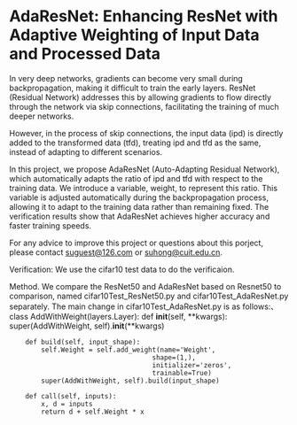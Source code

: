 # AdaResNet: Enhancing ResNet with Adaptive Weighting of Input Data and Processed Data

In very deep networks, gradients can become very small during backpropagation, making it difficult to train the early layers. ResNet (Residual Network) addresses this by allowing gradients to flow directly through the network via skip connections, facilitating the training of much deeper networks. 

However, in the process of skip connections, the input data (ipd) is directly added to the transformed data (tfd), treating ipd and tfd as the same, instead of adapting to different scenarios. 

In this project, we propose AdaResNet (Auto-Adapting Residual Network), which automatically adapts the ratio of ipd and tfd with respect to the training data. We introduce a variable, weight, to represent this ratio. This variable is adjusted automatically during the backpropagation process, allowing it to adapt to the training data rather than remaining fixed. The verification results show that AdaResNet achieves higher accuracy and faster training speeds.

For any advice to improve this project or questions about this porject, please contact suguest@126.com or suhong@cuit.edu.cn.

Verification:
  We use the cifar10 test data to do the verificaion.
  
Method. We compare the ResNet50 and AdaResNet based on Resnet50 to comparison, named cifar10Test_ResNet50.py and cifar10Test_AdaResNet.py separately.
    The main change in cifar10Test_AdaResNet.py is as follows:、
      class AddWithWeight(layers.Layer):
        def __init__(self, **kwargs):
            super(AddWithWeight, self).__init__(**kwargs)
    
        def build(self, input_shape):
            self.Weight = self.add_weight(name='Weight', 
                                        shape=(1,),
                                        initializer='zeros',
                                        trainable=True)
            super(AddWithWeight, self).build(input_shape)
    
        def call(self, inputs):
            x, d = inputs
            return d + self.Weight * x

 
